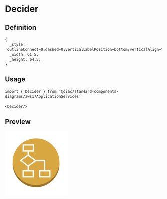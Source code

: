 # Decider

## Definition

```
{
  _style: 'outlineConnect=0;dashed=0;verticalLabelPosition=bottom;verticalAlign=top;align=center;html=1;shape=mxgraph.aws3.decider;fillColor=#D9A741;gradientColor=none;',
  _width: 61.5,
  _height: 64.5,
}
```

## Usage

```
import { Decider } from '@diac/standard-components-diagrams/aws17ApplicationServices'

<Decider/>
```

## Preview

<img src="./decider.png" width="200"/>
